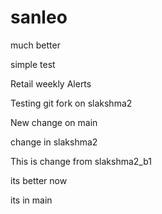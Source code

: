 sanleo
======
much better

simple test

Retail weekly Alerts

Testing git fork on slakshma2

New change on main

change in slakshma2

This is change from slakshma2_b1

its better now

its in main
